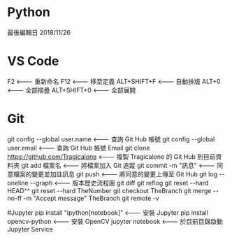 # Python
最後編輯日 2018/11/26

# VS Code
F2           <--- 重新命名
F12          <--- 移至定義
ALT+SHIFT+F  <--- 自動排版
ALT+0        <--- 全部摺疊
ALT+SHIFT+0  <--- 全部展開

# Git
git config --global user.name            <--- 查詢 Git Hub 帳號
git config --global user.email           <--- 查詢 Git Hub 帳號 Email
git clone https://github.com/Tragicalone <--- 複製 Tragicalone 的 Git Hub 到目前資料夾
git add 檔案名                           <--- 將檔案加入 Git 追蹤
git commit -m "訊息"                     <--- 同意檔案的變更並加註訊息 
git push                                 <--- 將同意的變更上傳至 Git Hub
git log --oneline --graph                <--- 版本歷史流程圖
git diff
git reflog
git reset --hard HEAD^^
git reset --hard TheNumber
git checkout TheBranch
git merge --no-ff -m "Accept message" TheBranch
git remote -v

#Jupyter
pip install "ipython[notebook]"   <--- 安裝 Jupyter
pip install opencv-python         <--- 安裝 OpenCV
jupyter notebook                  <--- 於目前目錄啟動 Jupyter Service

